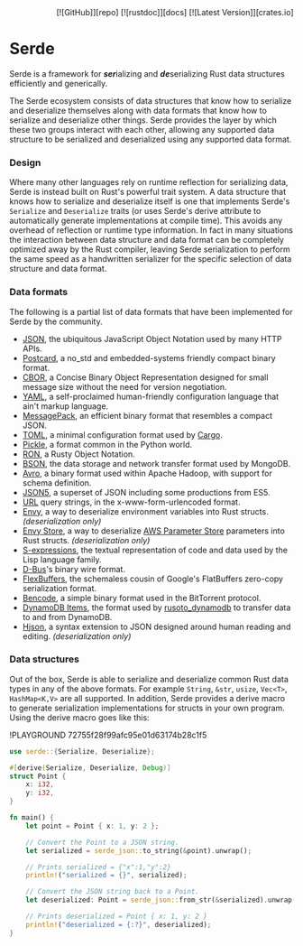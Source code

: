 <span style="float:right">
  [![GitHub]][repo]
  [![rustdoc]][docs]
  [![Latest Version]][crates.io]
</span>

[GitHub]: /img/github.svg
[repo]: https://github.com/serde-rs/serde
[rustdoc]: /img/rustdoc.svg
[docs]: https://docs.serde.rs/serde/
[Latest Version]: https://img.shields.io/crates/v/serde.svg?style=social
[crates.io]: https://crates.io/crates/serde

<div style="clear:both"></div>

# Serde

Serde is a framework for ***ser***ializing and ***de***serializing Rust data
structures efficiently and generically.

The Serde ecosystem consists of data structures that know how to serialize and
deserialize themselves along with data formats that know how to serialize and
deserialize other things. Serde provides the layer by which these two groups
interact with each other, allowing any supported data structure to be serialized
and deserialized using any supported data format.

### Design

Where many other languages rely on runtime reflection for serializing data,
Serde is instead built on Rust's powerful trait system. A data structure that
knows how to serialize and deserialize itself is one that implements Serde's
`Serialize` and `Deserialize` traits (or uses Serde's derive attribute to
automatically generate implementations at compile time). This avoids any
overhead of reflection or runtime type information. In fact in many situations
the interaction between data structure and data format can be completely
optimized away by the Rust compiler, leaving Serde serialization to perform
the same speed as a handwritten serializer for the specific selection of data
structure and data format.

### Data formats

The following is a partial list of data formats that have been implemented for
Serde by the community.

- [JSON], the ubiquitous JavaScript Object Notation used by many HTTP APIs.
- [Postcard], a no\_std and embedded-systems friendly compact binary format.
- [CBOR], a Concise Binary Object Representation designed for small message size
  without the need for version negotiation.
- [YAML], a self-proclaimed human-friendly configuration language that ain't
  markup language.
- [MessagePack], an efficient binary format that resembles a compact JSON.
- [TOML], a minimal configuration format used by [Cargo].
- [Pickle], a format common in the Python world.
- [RON], a Rusty Object Notation.
- [BSON], the data storage and network transfer format used by MongoDB.
- [Avro], a binary format used within Apache Hadoop, with support for schema
  definition.
- [JSON5], a superset of JSON including some productions from ES5.
- [URL] query strings, in the x-www-form-urlencoded format.
- [Envy], a way to deserialize environment variables into Rust structs.
  *(deserialization only)*
- [Envy Store], a way to deserialize [AWS Parameter Store] parameters into Rust
  structs. *(deserialization only)*
- [S-expressions], the textual representation of code and data used by the Lisp
  language family.
- [D-Bus]'s binary wire format.
- [FlexBuffers], the schemaless cousin of Google's FlatBuffers zero-copy
  serialization format.
- [Bencode], a simple binary format used in the BitTorrent protocol.
- [DynamoDB Items], the format used by [rusoto_dynamodb] to transfer data to
  and from DynamoDB.
- [Hjson], a syntax extension to JSON designed around human reading and editing.
  *(deserialization only)*

[JSON]: https://github.com/serde-rs/json
[Postcard]: https://github.com/jamesmunns/postcard
[CBOR]: https://github.com/enarx/ciborium
[YAML]: https://github.com/dtolnay/serde-yaml
[MessagePack]: https://github.com/3Hren/msgpack-rust
[TOML]: https://github.com/alexcrichton/toml-rs
[Pickle]: https://github.com/birkenfeld/serde-pickle
[RON]: https://github.com/ron-rs/ron
[BSON]: https://github.com/mongodb/bson-rust
[Avro]: https://github.com/flavray/avro-rs
[JSON5]: https://github.com/callum-oakley/json5-rs
[URL]: https://docs.rs/serde_qs
[Envy]: https://github.com/softprops/envy
[Envy Store]: https://github.com/softprops/envy-store
[Cargo]: http://doc.crates.io/manifest.html
[AWS Parameter Store]: https://docs.aws.amazon.com/systems-manager/latest/userguide/systems-manager-parameter-store.html
[S-expressions]: https://github.com/rotty/lexpr-rs
[D-Bus]: https://docs.rs/zvariant
[FlexBuffers]: https://github.com/google/flatbuffers/tree/master/rust/flexbuffers
[Bencode]: https://github.com/P3KI/bendy
[DynamoDB Items]: https://docs.rs/serde_dynamo
[rusoto_dynamodb]: https://docs.rs/rusoto_dynamodb
[Hjson]: https://github.com/Canop/deser-hjson

### Data structures

Out of the box, Serde is able to serialize and deserialize common Rust data
types in any of the above formats. For example `String`, `&str`, `usize`,
`Vec<T>`, `HashMap<K,V>` are all supported. In addition, Serde provides a derive
macro to generate serialization implementations for structs in your own program.
Using the derive macro goes like this:

!PLAYGROUND 72755f28f99afc95e01d63174b28c1f5
```rust
use serde::{Serialize, Deserialize};

#[derive(Serialize, Deserialize, Debug)]
struct Point {
    x: i32,
    y: i32,
}

fn main() {
    let point = Point { x: 1, y: 2 };

    // Convert the Point to a JSON string.
    let serialized = serde_json::to_string(&point).unwrap();

    // Prints serialized = {"x":1,"y":2}
    println!("serialized = {}", serialized);

    // Convert the JSON string back to a Point.
    let deserialized: Point = serde_json::from_str(&serialized).unwrap();

    // Prints deserialized = Point { x: 1, y: 2 }
    println!("deserialized = {:?}", deserialized);
}
```
